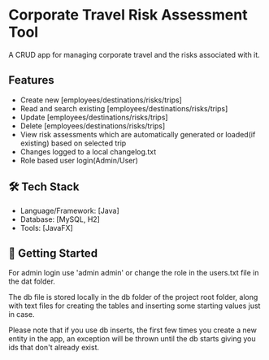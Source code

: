# Corporate Travel Risk Assessment Tool
A CRUD app for managing corporate travel and the risks associated with it.

## Features
- Create new [employees/destinations/risks/trips]
- Read and search existing [employees/destinations/risks/trips]
- Update [employees/destinations/risks/trips]
- Delete [employees/destinations/risks/trips]
- View risk assessments which are automatically generated or loaded(if existing) based on selected trip
- Changes logged to a local changelog.txt
- Role based user login(Admin/User)

## 🛠️ Tech Stack
- Language/Framework: [Java]
- Database: [MySQL, H2]
- Tools: [JavaFX]

## 🚀 Getting Started
For admin login use 'admin admin' or change the role in the users.txt file in the dat folder.

The db file is stored locally in the db folder of the project root folder, along with text files for creating the tables and inserting some starting values just in case.

Please note that if you use db inserts, the first few times you create a new entity in the app, an exception will be thrown until the db starts giving you ids that don't already exist.
